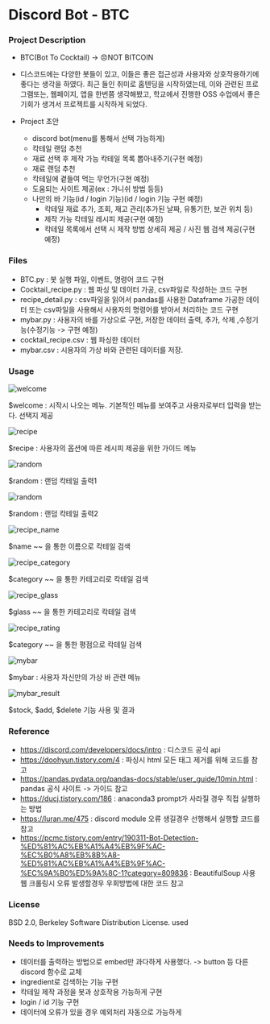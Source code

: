 # Discord Bot - BTC

### Project Description
- BTC(Bot To Cocktail) -> 😠NOT BITCOIN
- 디스코드에는 다양한 봇들이 있고, 이들은 좋은 접근성과 사용자와 상호작용하기에 좋다는 생각을 하였다. 최근 들인 취미로 홈텐딩을 시작하였는데, 이와 관련된 프로그램또는, 웹페이지, 앱을 한번쯤 생각해봤고, 학교에서 진행한 OSS 수업에서 좋은 기회가 생겨서 프로젝트를 시작하게 되었다.

- Project 초안 
    - discord bot(menu를 통해서 선택 가능하게)
    - 칵테일 랜덤 추천
    - 재료 선택 후 제작 가능 칵테일 목록 뽑아내주기(구현 예정)
    - 재료 랜덤 추천
    - 칵테일에 곁들여 먹는 무언가(구현 예정)
    - 도움되는 사이트 제공(ex : 가니쉬 방법 등등)
    - 나만의 바 기능(id / login 기능)(id / login 기능 구현 예정)
        - 칵테일 재료 추가, 조회, 재고 관리(추가된 날짜, 유통기한, 보관 위치 등)
        - 제작 가능 칵테일 레시피 제공(구현 예정)
        - 칵테일 목록에서 선택 시 제작 방법 상세히 제공 / 사진 웹 검색 제공(구현 예정)

### Files
- BTC.py : 봇 실행 파일, 이벤트, 명령어 코드 구현
- Cocktail_recipe.py : 웹 파싱 및 데이터 가공, csv파일로 작성하는 코드 구현
- recipe_detail.py : csv파일을 읽어서 pandas를 사용한 Dataframe 가공한 데이터 또는 csv파일을 사용해서 사용자의 명령어를 받아서 처리하는 코드 구현
- mybar.py : 사용자의 바를 가상으로 구현, 저장한 데이터 출력, 추가, 삭제 ,수정기능(수정기능 -> 구현 예정)
- cocktail_recipe.csv : 웹 파싱한 데이터
- mybar.csv : 시용자의 가상 바와 관련된 데이터를 저장.

### Usage
![welcome](./img/welcome.PNG)

$welcome : 시작시 나오는 메뉴. 기본적인 메뉴를 보여주고 사용자로부터 입력을 받는다. 선택지 제공

![recipe](./img/recipe.PNG)

$recipe : 사용자의 옵션에 따른 레시피 제공을 위한 가이드 메뉴

![random](./img/random1.PNG)

$random : 랜덤 칵테일 출력1

![random](./img/random2.PNG)

$random : 랜덤 칵테일 출력2

![recipe_name](./img/detail_name.PNG)

$name ~~ 을 통한 이름으로 칵테일 검색

![recipe_category](./img/detail_category.PNG)

$category ~~ 을 통한 카테고리로 칵테일 검색

![recipe_glass](./img/detail_glass.PNG)

$glass ~~ 을 통한 카테고리로 칵테일 검색

![recipe_rating](./img/detail_rating.PNG)

$category ~~ 을 통한 평점으로 칵테일 검색

![mybar](./img/mybar.PNG)

$mybar : 사용자 자신만의 가상 바 관련 메뉴

![mybar_result](./img/mybar_result.PNG)

$stock, $add, $delete 기능 사용 및 결과


### Reference
- https://discord.com/developers/docs/intro : 디스코드 공식 api
- https://doohyun.tistory.com/4 : 파싱시 html 모든 태그 제거를 위해 코드를 참고
- https://pandas.pydata.org/pandas-docs/stable/user_guide/10min.html : pandas 공식 사이트 -> 가이드 참고
- https://ducj.tistory.com/186 : anaconda3 prompt가 사라질 경우 직접 실행하는 방법
- https://luran.me/475 : discord module 오류 생길경우 선행해서 실행할 코드를 참고
- https://pcmc.tistory.com/entry/190311-Bot-Detection-%ED%81%AC%EB%A1%A4%EB%9F%AC-%EC%B0%A8%EB%8B%A8-%ED%81%AC%EB%A1%A4%EB%9F%AC-%EC%9A%B0%ED%9A%8C-1?category=809836 : BeautifulSoup 사용 웹 크롤링시 오류 발생할경우 우회방법에 대한 코드 참고

### License

BSD 2.0, Berkeley Software Distribution License. used

### Needs to Improvements
- 데이터를 출력하는 방법으로 embed만 과다하게 사용했다. -> button 등 다른 discord 함수로 교체
- ingredient로 검색하는 기능 구현
- 칵테일 제작 과정을 봇과 상호작용 가능하게 구현
- login / id 기능 구현
- 데이터에 오류가 있을 경우 예외처리 자동으로 가능하게 
